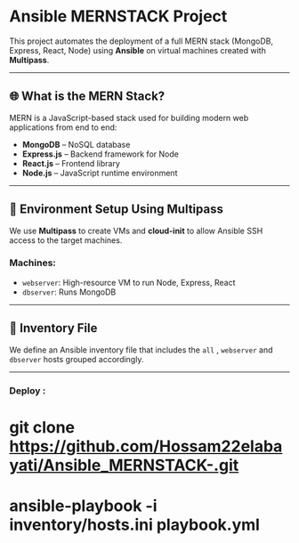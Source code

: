 # Ansible MERNSTACK Project

This project automates the deployment of a full MERN stack (MongoDB, Express, React, Node) using **Ansible** on virtual machines created with **Multipass**.

---

## 🌐 What is the MERN Stack?

MERN is a JavaScript-based stack used for building modern web applications from end to end:

- **MongoDB** – NoSQL database
- **Express.js** – Backend framework for Node
- **React.js** – Frontend library
- **Node.js** – JavaScript runtime environment

---

## 🔧 Environment Setup Using Multipass

We use **Multipass** to create VMs and **cloud-init** to allow Ansible SSH access to the target machines.

### Machines:

- `webserver`: High-resource VM to run Node, Express, React
- `dbserver`: Runs MongoDB

---

## 📂 Inventory File

We define an Ansible inventory file that includes the `all` ,  `webserver` and `dbserver` hosts grouped accordingly.

---


### Deploy :
# git clone https://github.com/Hossam22elabayati/Ansible_MERNSTACK-.git
# ansible-playbook -i inventory/hosts.ini playbook.yml 

